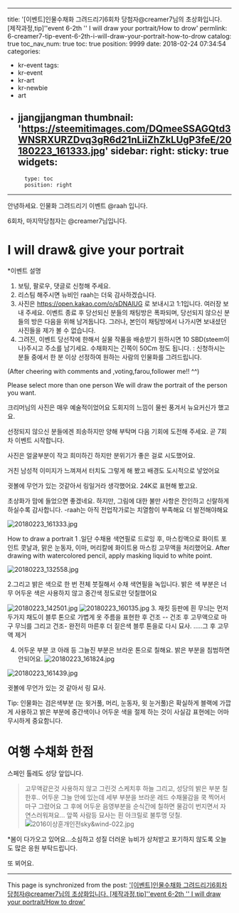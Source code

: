 
---
title: '[이벤트]인물수채화 그려드리기6회차 당첨자@creamer7님의 초상화입니다. [제작과정,tip]''event 6-2th '' I will draw your portrait/How to drow'
permlink: 6-creamer7-tip-event-6-2th-i-will-draw-your-portrait-how-to-drow
catalog: true
toc_nav_num: true
toc: true
position: 9999
date: 2018-02-24 07:34:54
categories:
- kr-event
tags:
- kr-event
- kr-art
- kr-newbie
- art
- jjangjjangman
thumbnail: 'https://steemitimages.com/DQmeeSSAGQtd3WNSRXURZDvq3gR6d21nLiiZhZkLUgP3feE/20180223_161333.jpg'
sidebar:
    right:
        sticky: true
widgets:
    -
        type: toc
        position: right
---


안녕하세요.
 인물화 그려드리기 이벤트 @raah 입니다.

6회차, 마지막당첨자는 @creamer7님입니다.

# I will draw& give your portrait
*이벤트 설명

1. 보팅, 팔로우, 댓글로 신청해 주세요.
2. 리스팀 해주시면 뉴비인 raah는 더욱 감사하겠습니다.
3. 사진은 https://open.kakao.com/o/sDNAlUG 로 보내시고 1:1입니다. 여러장 보내 주세요.
이벤트 종료 후 당선되신 분들의 채팅방은 폭파되며,
당선되지 않으신 분들의 방은 다음을 위해 남겨둡니다.
그러나, 본인이 채팅방에서 나가시면 보내셨던 사진들을 제가 볼 수 없습니다.
4. 그려진, 이벤트 당선작에 한해서 실물 작품을 배송받기 원하시면 10 SBD(steem이나)주시고 주소를 남기세요.
수채화지는 긴쪽이 50Cm 정도 됩니다.
: 신청하시는 분들 중에서 한 분 이상 선정하여
원하는 사람의 인물화를 그려드립니다.

(After cheering with comments and ,voting,farou,follower me!! ^^)

Please select more than one person
We will draw the portrait of the person you want.

크리머님의 사진은 매우 예술적이었어요
도회지의 느낌이 물씬 풍겨서 뉴요커신가 했고요.

선정되지 않으신 분들에겐 죄송하지만 양해 부탁며 다음 기회에 도전해 주세요.
곧 7회차 이벤트 시작합니다.

사진은 얼굴부분이 작고 희미하긴 하지만 분위기가 좋은 걸로 시도했어요.

거친 남성적 이미지가 느껴져서 터치도 그렇게 해 봤고 배경도 도시적으로 넣었어요

귓볼에 무언가  있는 것같아서 링일거라 생각했어요.  24K로 표현해 봤고요.
 
 초상화가 맘에 들었으면 좋겠네요. 하지만,
그림에 대한 불만 사항은 잔인하고 신랄하게 하실수록
감사합니다.
 -raah는 아직 전업작가로는 치열함이 부족해요 더 발전해야해요

![20180223_161333.jpg](https://steemitimages.com/DQmeeSSAGQtd3WNSRXURZDvq3gR6d21nLiiZhZkLUgP3feE/20180223_161333.jpg)

How to draw a portrait
1 .일단 수채용 색연필로 드로잉 후, 마스킹액으로 화이트 포인트
콧날과, 맑은 눈동자, 이마, 머리칼에 화이트용 마스킹 고무액을 처리했어요.
After drawing with watercolored pencil, apply masking liquid to white point.

![20180223_132558.jpg](https://steemitimages.com/DQmcKxkoVbCbMF8sq8vp25qHkDDmirQ9PpZ3x4aJHK9m5ag/20180223_132558.jpg)

2.그리고 밝은 색으로 한 번 전체 붓질해서 수채 색연필을 녹입니다.
밝은 색 부분은 너무 어두운 색은 사용하지 않고
중간색 정도로만 덧칠했어요

![20180223_142501.jpg](https://steemitimages.com/DQmaQoeTAcbG9fGAQgW7DPHmqGFKV3K1FovQ3tXQzWXAUUS/20180223_142501.jpg)
![20180223_160135.jpg](https://steemitimages.com/DQmTmTv3ccZRuWbCtF91A6hyWZ8odCnuLqsVza3SXzaYfvC/20180223_160135.jpg)
3. 재킷 등판에 흰 무늬는 
먼저 두가지 채도이 블루 톤으로 가볍게 옷 주름을 표현한 후 건조 --
건조 후  고무액으로 마구 무늬를 그리고 건조-
완전히 마른후 더 짙은색 블루 톤을로 다시 묘사. .....그 후 고무액 제거
 
4. 어두운 부분 
코 아래 등 그늘진 부분은 브라운 톤으로 칠해요. 밝은 부분을 침범하면 안되어요.
![20180223_161824.jpg](https://steemitimages.com/DQmTBEbRiDdhhbABWS7PMY9iAujr4CxdBqcQa5f1kkT3RyS/20180223_161824.jpg)


![20180223_161439.jpg](https://steemitimages.com/DQmWb33CQxXVhf5cP3nemDR8FuCqhXRMiCDUb1k2R8p5cik/20180223_161439.jpg)

귓볼에 무언가 있는 것 같아서 링 묘사. 


Tip: 인물화는 검은색부분 (눈 윗거풀, 머리, 눈동자, 윗 눈거풀)은 확실하게 블랙에 가깝게 사용하고
밝은 부분에 중간색이나 어두운 색을 절제 하는 것이 사실감 표현에는 어마무시하게 중요함니다.

# 여행 수채화 한점
스페인 톨레도 성당 앞입니다. 

>고무액같은것 사용하지 않고 그린것
>스케치후 하늘 그리고,  성당의  밝은 부분 칠한후.. 
>어두운 그늘 안에 있는데 세부 부분을 브라운 레드 수채물감을 쿡 찍어서 마구 그렸어요
>그 후에 어두운 음영부분을 순식간에 칠하면 물감이 번지면서 자연스러워져요...
>앞쪽 사람등 묘사는 흰 아크릴로 불투명 덧칠.
![2016이상훈개인전sky&wind-022.jpg](https://steemitimages.com/DQmfTwbYRiDgu3pVvyP73F4Q9F8nxC49qte5cpiAuUgynrA/2016%EC%9D%B4%EC%83%81%ED%9B%88%EA%B0%9C%EC%9D%B8%EC%A0%84sky%26wind-022.jpg)


*봄이 다가오고 있어요...소심하고 성질 더러운 뉴비가 상처받고 포기하지 않도록
오늘도 많은 응원 부탁드립니다.

또 뵈어요.

- - -

This page is synchronized from the post: ['[이벤트]인물수채화 그려드리기6회차 당첨자@creamer7님의 초상화입니다. [제작과정,tip]''event 6-2th '' I will draw your portrait/How to drow'](https://steemit.com/@raah/6-creamer7-tip-event-6-2th-i-will-draw-your-portrait-how-to-drow)

